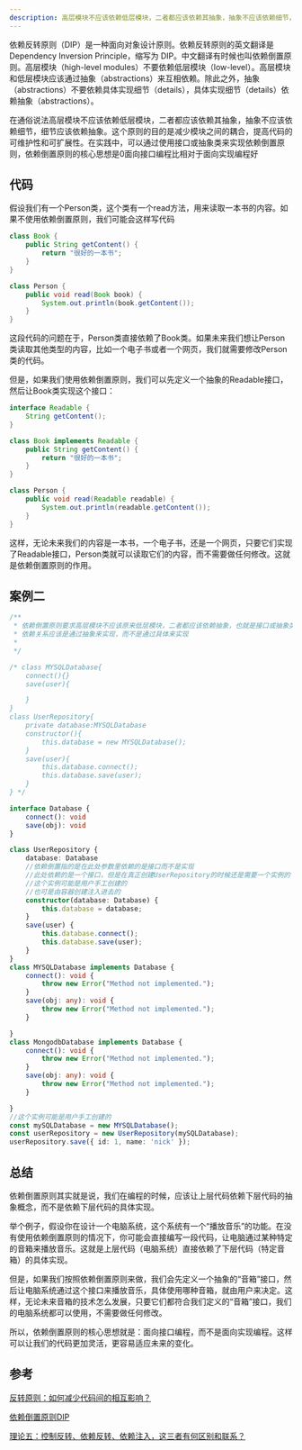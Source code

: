 ```yaml
---
description: 高层模块不应该依赖低层模块，二者都应该依赖其抽象，抽象不应该依赖细节，细节应该依赖抽象。
---
```

依赖反转原则（DIP）是一种面向对象设计原则。依赖反转原则的英文翻译是 Dependency Inversion Principle，缩写为 DIP。中文翻译有时候也叫依赖倒置原则。高层模块（high-level modules）不要依赖低层模块（low-level）。高层模块和低层模块应该通过抽象（abstractions）来互相依赖。除此之外，抽象（abstractions）不要依赖具体实现细节（details），具体实现细节（details）依赖抽象（abstractions）。

在通俗说法高层模块不应该依赖低层模块，二者都应该依赖其抽象，抽象不应该依赖细节，细节应该依赖抽象。这个原则的目的是减少模块之间的耦合，提高代码的可维护性和可扩展性。在实践中，可以通过使用接口或抽象类来实现依赖倒置原则，依赖倒置原则的核心思想是0面向接口编程比相对于面向实现编程好

## 代码
假设我们有一个Person类，这个类有一个read方法，用来读取一本书的内容。如果不使用依赖倒置原则，我们可能会这样写代码

~~~java
class Book {
    public String getContent() {
        return "很好的一本书";
    }
}

class Person {
    public void read(Book book) {
        System.out.println(book.getContent());
    }
}
~~~

这段代码的问题在于，Person类直接依赖了Book类。如果未来我们想让Person类读取其他类型的内容，比如一个电子书或者一个网页，我们就需要修改Person类的代码。

但是，如果我们使用依赖倒置原则，我们可以先定义一个抽象的Readable接口，然后让Book类实现这个接口：
~~~java
interface Readable {
    String getContent();
}

class Book implements Readable {
    public String getContent() {
        return "很好的一本书";
    }
}

class Person {
    public void read(Readable readable) {
        System.out.println(readable.getContent());
    }
}
~~~
这样，无论未来我们的内容是一本书，一个电子书，还是一个网页，只要它们实现了Readable接口，Person类就可以读取它们的内容，而不需要做任何修改。这就是依赖倒置原则的作用。

## 案例二

~~~ts
/**
 * 依赖倒置原则要求高层模块不应该原来低层模块，二者都应该依赖抽象，也就是接口或抽象类
 * 依赖关系应该是通过抽象来实现，而不是通过具体来实现
 * 
 */

/* class MYSQLDatabase{
    connect(){}
    save(user){

    }
}
class UserRepository{
    private database:MYSQLDatabase
    constructor(){
        this.database = new MYSQLDatabase();
    }
    save(user){
        this.database.connect();
        this.database.save(user);
    }
} */

interface Database {
    connect(): void
    save(obj): void
}

class UserRepository {
    database: Database
    //依赖倒置指的是在此处参数里依赖的是接口而不是实现
    //此处依赖的是一个接口，但是在真正创建UserRepository的时候还是需要一个实例的
    //这个实例可能是用户手工创建的
    //也可是由容器创建注入进去的
    constructor(database: Database) {
        this.database = database;
    }
    save(user) {
        this.database.connect();
        this.database.save(user);
    }
}
class MYSQLDatabase implements Database {
    connect(): void {
        throw new Error("Method not implemented.");
    }
    save(obj: any): void {
        throw new Error("Method not implemented.");
    }

}
class MongodbDatabase implements Database {
    connect(): void {
        throw new Error("Method not implemented.");
    }
    save(obj: any): void {
        throw new Error("Method not implemented.");
    }

}
//这个实例可能是用户手工创建的
const mySQLDatabase = new MYSQLDatabase();
const userRepository = new UserRepository(mySQLDatabase);
userRepository.save({ id: 1, name: 'nick' });
~~~

## 总结
依赖倒置原则其实就是说，我们在编程的时候，应该让上层代码依赖下层代码的抽象概念，而不是依赖下层代码的具体实现。

举个例子，假设你在设计一个电脑系统，这个系统有一个“播放音乐”的功能。在没有使用依赖倒置原则的情况下，你可能会直接编写一段代码，让电脑通过某种特定的音箱来播放音乐。这就是上层代码（电脑系统）直接依赖了下层代码（特定音箱）的具体实现。

但是，如果我们按照依赖倒置原则来做，我们会先定义一个抽象的“音箱”接口，然后让电脑系统通过这个接口来播放音乐，具体使用哪种音箱，就由用户来决定。这样，无论未来音箱的技术怎么发展，只要它们都符合我们定义的“音箱”接口，我们的电脑系统都可以使用，不需要做任何修改。

所以，依赖倒置原则的核心思想就是：面向接口编程，而不是面向实现编程。这样可以让我们的代码更加灵活，更容易适应未来的变化。

## 参考

[反转原则：如何减少代码间的相互影响？](https://kaiwu.lagou.com/course/courseInfo.htm?courseId=710#/detail/pc?id=6878)

[依赖倒置原则DIP](https://geek-docs.com/design-pattern/design-principle/dependence-inversion-principle.html#ftoc-heading-3)

[理论五：控制反转、依赖反转、依赖注入，这三者有何区别和联系？](https://time.geekbang.org/column/article/177444)